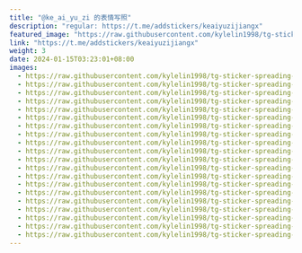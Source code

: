 ```yaml
---
title: "@ke_ai_yu_zi 的表情写照"
description: "regular: https://t.me/addstickers/keaiyuzijiangx"
featured_image: "https://raw.githubusercontent.com/kylelin1998/tg-sticker-spreading-worldwide-images/main/img/1e84829c-31ad-4cb1-b020-1fe1163b62f0.jpg"
link: "https://t.me/addstickers/keaiyuzijiangx"
weight: 3
date: 2024-01-15T03:23:01+08:00
images:
  - https://raw.githubusercontent.com/kylelin1998/tg-sticker-spreading-worldwide-images/main/img/1e84829c-31ad-4cb1-b020-1fe1163b62f0.jpg
  - https://raw.githubusercontent.com/kylelin1998/tg-sticker-spreading-worldwide-images/main/img/57e9112a-0c3a-4c57-b568-9f6c76e5c938.jpg
  - https://raw.githubusercontent.com/kylelin1998/tg-sticker-spreading-worldwide-images/main/img/d9055687-b6ef-4cc7-8e8a-fcb33131c29e.jpg
  - https://raw.githubusercontent.com/kylelin1998/tg-sticker-spreading-worldwide-images/main/img/2f5a1b93-a7d5-4f59-a486-184b5d431009.jpg
  - https://raw.githubusercontent.com/kylelin1998/tg-sticker-spreading-worldwide-images/main/img/75c2d815-9827-400b-a125-9d6449cf9f7b.jpg
  - https://raw.githubusercontent.com/kylelin1998/tg-sticker-spreading-worldwide-images/main/img/db77c524-ab6e-42f2-adcc-f31097be094c.jpg
  - https://raw.githubusercontent.com/kylelin1998/tg-sticker-spreading-worldwide-images/main/img/f23680e2-4862-4bf1-8406-ab26db71e705.jpg
  - https://raw.githubusercontent.com/kylelin1998/tg-sticker-spreading-worldwide-images/main/img/37dce467-a21c-4798-bdb8-6e53daf97879.jpg
  - https://raw.githubusercontent.com/kylelin1998/tg-sticker-spreading-worldwide-images/main/img/7cfcc3e4-ccde-4e3f-a9bf-cc9a9016bc7b.jpg
  - https://raw.githubusercontent.com/kylelin1998/tg-sticker-spreading-worldwide-images/main/img/93689809-ea0f-42b9-8bb5-9dc037c74466.jpg
  - https://raw.githubusercontent.com/kylelin1998/tg-sticker-spreading-worldwide-images/main/img/16a9dc94-7ec2-47b1-8ed0-6d6874b31889.jpg
  - https://raw.githubusercontent.com/kylelin1998/tg-sticker-spreading-worldwide-images/main/img/f4c45184-af6f-45a0-a57f-279ddfecaac8.jpg
  - https://raw.githubusercontent.com/kylelin1998/tg-sticker-spreading-worldwide-images/main/img/c6c68a74-99ae-407e-9ef5-3f6eed976c17.jpg
  - https://raw.githubusercontent.com/kylelin1998/tg-sticker-spreading-worldwide-images/main/img/582ce25b-c030-4b2e-962b-5829d53cd246.jpg
  - https://raw.githubusercontent.com/kylelin1998/tg-sticker-spreading-worldwide-images/main/img/c2fa8faa-ed31-4547-9358-323c65d6960f.jpg
  - https://raw.githubusercontent.com/kylelin1998/tg-sticker-spreading-worldwide-images/main/img/4f110eb5-8608-46d4-b3b4-16ebd131c9e5.jpg
  - https://raw.githubusercontent.com/kylelin1998/tg-sticker-spreading-worldwide-images/main/img/dd0f0fee-1ab7-459d-8901-bd02b5687997.jpg
  - https://raw.githubusercontent.com/kylelin1998/tg-sticker-spreading-worldwide-images/main/img/8dad36a1-4a11-4262-a9ec-47260e361825.jpg
  - https://raw.githubusercontent.com/kylelin1998/tg-sticker-spreading-worldwide-images/main/img/235b0401-3f5a-48f4-94cf-5c45df0ec686.jpg
  - https://raw.githubusercontent.com/kylelin1998/tg-sticker-spreading-worldwide-images/main/img/41ac5db8-ef86-450c-a3b1-a4e0fdc7881c.jpg
---
```


